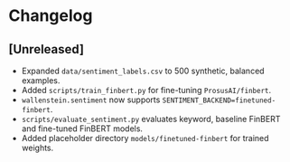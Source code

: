 # Changelog

## [Unreleased]
- Expanded `data/sentiment_labels.csv` to 500 synthetic, balanced examples.
- Added `scripts/train_finbert.py` for fine-tuning `ProsusAI/finbert`.
- `wallenstein.sentiment` now supports `SENTIMENT_BACKEND=finetuned-finbert`.
- `scripts/evaluate_sentiment.py` evaluates keyword, baseline FinBERT and fine-tuned FinBERT models.
- Added placeholder directory `models/finetuned-finbert` for trained weights.
